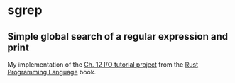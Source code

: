 # sgrep
## **S**imple **g**lobal search of a **r**egular **e**xpression and **p**rint

My implementation of the [Ch. 12 I/O tutorial project](https://doc.rust-lang.org/book/ch12-00-an-io-project.html) from the [Rust Programming Language](https://doc.rust-lang.org/book/) book.

